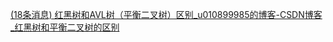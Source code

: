 [(18条消息) 红黑树和AVL树（平衡二叉树）区别_u010899985的博客-CSDN博客_红黑树和平衡二叉树的区别](https://blog.csdn.net/u010899985/article/details/80981053)


